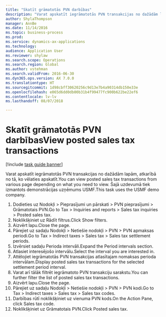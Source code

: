 ```yaml
--- 
title: "Skatīt grāmatotās PVN darbības"
description: "Varat apskatīt iegrāmatotās PVN transakcijas no dažādām lapām, atkarībā no tā, ko vēlaties apskatīt."
author: ShylaThompson
manager: AnnBe
ms.date: 11/14/2016
ms.topic: business-process
ms.prod: 
ms.service: dynamics-ax-applications
ms.technology: 
audience: Application User
ms.reviewer: shylaw
ms.search.scope: Operations
ms.search.region: Global
ms.author: vstehman
ms.search.validFrom: 2016-06-30
ms.dyn365.ops.version: AX 7.0.0
ms.translationtype: HT
ms.sourcegitcommit: 1d98cbff30620256c9d13e7b4a90314db150e33e
ms.openlocfilehash: e065d6dd0db00b31b4f99477fc900b622be22ef6
ms.contentlocale: lv-lv
ms.lasthandoff: 08/07/2018

---
```

# <a name="view-posted-sales-tax-transactions"></a><span data-ttu-id="ef0d9-103">Skatīt grāmatotās PVN darbības</span><span class="sxs-lookup"><span data-stu-id="ef0d9-103">View posted sales tax transactions</span></span>

[!include [task guide banner](../../includes/task-guide-banner.md)]

<span data-ttu-id="ef0d9-104">Varat apskatīt iegrāmatotās PVN transakcijas no dažādām lapām, atkarībā no tā, ko vēlaties apskatīt.</span><span class="sxs-lookup"><span data-stu-id="ef0d9-104">You can view posted sales tax transactions from various page depending on what you need to view.</span></span> <span data-ttu-id="ef0d9-105">Šajā uzdevumā tiek izmantots demonstrācijas uzņēmums USMF.</span><span class="sxs-lookup"><span data-stu-id="ef0d9-105">This task uses the USMF demo company.</span></span>

1. <span data-ttu-id="ef0d9-106">Dodieties uz Nodokļi > Pieprasījumi un pārskati > PVN pieprasījumi > Grāmatotais PVN.</span><span class="sxs-lookup"><span data-stu-id="ef0d9-106">Go to Tax > Inquiries and reports > Sales tax inquiries > Posted sales tax.</span></span>
2. <span data-ttu-id="ef0d9-107">Noklikšķiniet uz Rādīt filtrus.</span><span class="sxs-lookup"><span data-stu-id="ef0d9-107">Click Show filters.</span></span>
3. <span data-ttu-id="ef0d9-108">Aizvērt lapu.</span><span class="sxs-lookup"><span data-stu-id="ef0d9-108">Close the page.</span></span>
4. <span data-ttu-id="ef0d9-109">Pārejiet uz sadaļu Nodokļi > Netiešie nodokļi > PVN > PVN apmaksas periodi.</span><span class="sxs-lookup"><span data-stu-id="ef0d9-109">Go to Tax > Indirect taxes > Sales tax > Sales tax settlement periods.</span></span>
5. <span data-ttu-id="ef0d9-110">Izvērsiet sadaļu Perioda intervāli.</span><span class="sxs-lookup"><span data-stu-id="ef0d9-110">Expand the Period intervals section.</span></span>
6. <span data-ttu-id="ef0d9-111">Atlasiet interesējošo intervālu.</span><span class="sxs-lookup"><span data-stu-id="ef0d9-111">Select the interval you are interested in.</span></span>
7. <span data-ttu-id="ef0d9-112">Attēlojiet iegrāmatotās PVN transakcijas atlasītajam nomaksas perioda intervālam.</span><span class="sxs-lookup"><span data-stu-id="ef0d9-112">Display posted sales tax transactions for the selected settlement period interval.</span></span>
8. <span data-ttu-id="ef0d9-113">Varat arī tālāk filtrēt iegrāmatoto PVN transakciju sarakstu.</span><span class="sxs-lookup"><span data-stu-id="ef0d9-113">You can further filter the list of posted sales tax transactions.</span></span>
9. <span data-ttu-id="ef0d9-114">Aizvērt lapu.</span><span class="sxs-lookup"><span data-stu-id="ef0d9-114">Close the page.</span></span>
10. <span data-ttu-id="ef0d9-115">Pārejiet uz sadaļu Nodokļi > Netiešie nodokļi > PVN > PVN kodi.</span><span class="sxs-lookup"><span data-stu-id="ef0d9-115">Go to Tax > Indirect taxes > Sales tax > Sales tax codes.</span></span>
11. <span data-ttu-id="ef0d9-116">Darbības rūtī noklikšķiniet uz vienuma PVN kods.</span><span class="sxs-lookup"><span data-stu-id="ef0d9-116">On the Action Pane, click Sales tax code.</span></span>
12. <span data-ttu-id="ef0d9-117">Noklikšķiniet uz Grāmatotais PVN.</span><span class="sxs-lookup"><span data-stu-id="ef0d9-117">Click Posted sales tax.</span></span>



